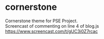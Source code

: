 # cornerstone
Cornerstone theme for PSE Project.
<br>
Screencast of commenting on line 4 of blog.js
https://www.screencast.com/t/gUC3i0Z7rcac
